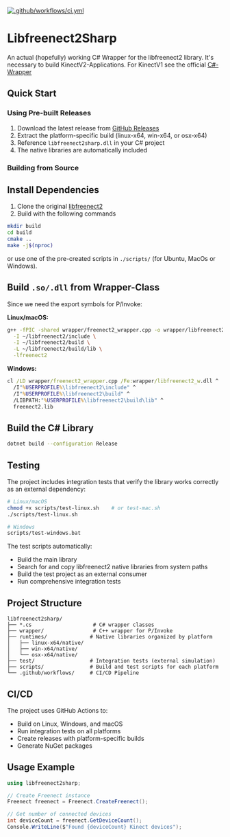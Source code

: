 [![.github/workflows/ci.yml](https://github.com/AdmiralLuke/libfreenect2sharp/actions/workflows/ci.yml/badge.svg?branch=main)](https://github.com/AdmiralLuke/libfreenect2sharp/actions/workflows/ci.yml)

# Libfreenect2Sharp

An actual (hopefully) working C# Wrapper for the libfreenect2 library.
It's necessary to build KinectV2-Applications. For KinectV1 see the official [C#-Wrapper](https://github.com/OpenKinect/libfreenect/tree/master/wrappers/csharp)

## Quick Start

### Using Pre-built Releases
1. Download the latest release from [GitHub Releases](https://github.com/AdmiralLuke/libfreenect2sharp/releases)
2. Extract the platform-specific build (linux-x64, win-x64, or osx-x64)
3. Reference `libfreenect2sharp.dll` in your C# project
4. The native libraries are automatically included

### Building from Source

## Install Dependencies

1. Clone the original [libfreenect2](https://github.com/OpenKinect/libfreenect2)
2. Build with the following commands

```sh
mkdir build
cd build
cmake ..
make -j$(nproc)
```

or use one of the pre-created scripts in `./scripts/` (for Ubuntu, MacOs or Windows).

## Build `.so/.dll` from Wrapper-Class

Since we need the export symbols for P/Invoke:

**Linux/macOS:**
```sh
g++ -fPIC -shared wrapper/freenect2_wrapper.cpp -o wrapper/libfreenect2_w.so \
  -I ~/libfreenect2/include \
  -I ~/libfreenect2/build \
  -L ~/libfreenect2/build/lib \
  -lfreenect2
```

**Windows:**
```cmd
cl /LD wrapper/freenect2_wrapper.cpp /Fe:wrapper/libfreenect2_w.dll ^
  /I"%USERPROFILE%\libfreenect2\include" ^
  /I"%USERPROFILE%\libfreenect2\build" ^
  /LIBPATH:"%USERPROFILE%\libfreenect2\build\lib" ^
  freenect2.lib
```

## Build the C# Library

```sh
dotnet build --configuration Release
```

## Testing

The project includes integration tests that verify the library works correctly as an external dependency:

```sh
# Linux/macOS
chmod +x scripts/test-linux.sh    # or test-mac.sh
./scripts/test-linux.sh

# Windows  
scripts/test-windows.bat
```

The test scripts automatically:
- Build the main library
- Search for and copy libfreenect2 native libraries from system paths
- Build the test project as an external consumer
- Run comprehensive integration tests

## Project Structure

```
libfreenect2sharp/
├── *.cs                    # C# wrapper classes
├── wrapper/                # C++ wrapper for P/Invoke
├── runtimes/              # Native libraries organized by platform
│   ├── linux-x64/native/
│   ├── win-x64/native/
│   └── osx-x64/native/
├── test/                  # Integration tests (external simulation)
├── scripts/               # Build and test scripts for each platform
└── .github/workflows/     # CI/CD Pipeline
```

## CI/CD

The project uses GitHub Actions to:
- Build on Linux, Windows, and macOS
- Run integration tests on all platforms  
- Create releases with platform-specific builds
- Generate NuGet packages

## Usage Example

```csharp
using libfreenect2sharp;

// Create Freenect instance
Freenect freenect = Freenect.CreateFreenect();

// Get number of connected devices
int deviceCount = freenect.GetDeviceCount();
Console.WriteLine($"Found {deviceCount} Kinect devices");
```
